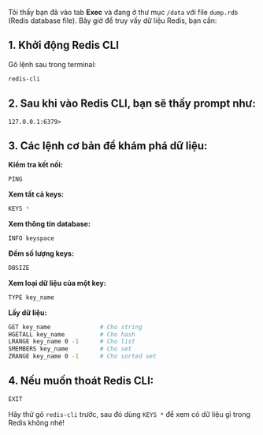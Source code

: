 Tôi thấy bạn đã vào tab **Exec** và đang ở thư mục `/data` với file `dump.rdb` (Redis database file). Bây giờ để truy vấy dữ liệu Redis, bạn cần:

## 1. Khởi động Redis CLI

Gõ lệnh sau trong terminal:

```bash
redis-cli
```

## 2. Sau khi vào Redis CLI, bạn sẽ thấy prompt như:

```
127.0.0.1:6379>
```

## 3. Các lệnh cơ bản để khám phá dữ liệu:

**Kiểm tra kết nối:**

```bash
PING
```

**Xem tất cả keys:**

```bash
KEYS *
```

**Xem thông tin database:**

```bash
INFO keyspace
```

**Đếm số lượng keys:**

```bash
DBSIZE
```

**Xem loại dữ liệu của một key:**

```bash
TYPE key_name
```

**Lấy dữ liệu:**

```bash
GET key_name              # Cho string
HGETALL key_name          # Cho hash
LRANGE key_name 0 -1      # Cho list
SMEMBERS key_name         # Cho set
ZRANGE key_name 0 -1      # Cho sorted set
```

## 4. Nếu muốn thoát Redis CLI:

```bash
EXIT
```

Hãy thử gõ `redis-cli` trước, sau đó dùng `KEYS *` để xem có dữ liệu gì trong Redis không nhé!
